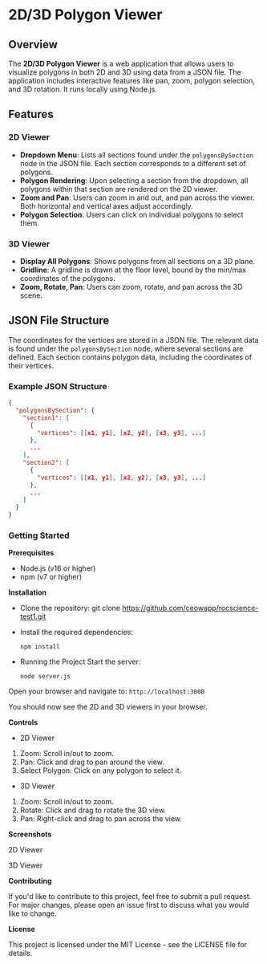 # 2D/3D Polygon Viewer

## Overview
The **2D/3D Polygon Viewer** is a web application that allows users to visualize polygons in both 2D and 3D using data from a JSON file. The application includes interactive features like pan, zoom, polygon selection, and 3D rotation. It runs locally using Node.js.

## Features

### 2D Viewer
- **Dropdown Menu**: Lists all sections found under the `polygonsBySection` node in the JSON file. Each section corresponds to a different set of polygons.
- **Polygon Rendering**: Upon selecting a section from the dropdown, all polygons within that section are rendered on the 2D viewer.
- **Zoom and Pan**: Users can zoom in and out, and pan across the viewer. Both horizontal and vertical axes adjust accordingly.
- **Polygon Selection**: Users can click on individual polygons to select them.

### 3D Viewer
- **Display All Polygons**: Shows polygons from all sections on a 3D plane.
- **Gridline**: A gridline is drawn at the floor level, bound by the min/max coordinates of the polygons.
- **Zoom, Rotate, Pan**: Users can zoom, rotate, and pan across the 3D scene.

## JSON File Structure
The coordinates for the vertices are stored in a JSON file. The relevant data is found under the `polygonsBySection` node, where several sections are defined. Each section contains polygon data, including the coordinates of their vertices.

### Example JSON Structure
```json
{
  "polygonsBySection": {
    "section1": [
      {
        "vertices": [[x1, y1], [x2, y2], [x3, y3], ...]
      },
      ...
    ],
    "section2": [
      {
        "vertices": [[x1, y1], [x2, y2], [x3, y3], ...]
      },
      ...
    ]
  }
}
```
### Getting Started

**Prerequisites**
- Node.js (v16 or higher)
- npm (v7 or higher)

**Installation**

+ Clone the repository:
git clone https://github.com/ceowapp/rocscience-test1.git

+ Install the required dependencies:

    ```npm install```

+ Running the Project
Start the server:

    ```node server.js```

Open your browser and navigate to:
```http://localhost:3000```

You should now see the 2D and 3D viewers in your browser.

**Controls**

+ 2D Viewer
1. Zoom: Scroll in/out to zoom.
2. Pan: Click and drag to pan around the view.
3. Select Polygon: Click on any polygon to select it.
+ 3D Viewer
1. Zoom: Scroll in/out to zoom.
2. Rotate: Click and drag to rotate the 3D view.
3. Pan: Right-click and drag to pan across the view.

**Screenshots**

2D Viewer
<Image goes here>

3D Viewer
<Image goes here>

**Contributing**

If you'd like to contribute to this project, feel free to submit a pull request. For major changes, please open an issue first to discuss what you would like to change.

**License**

This project is licensed under the MIT License - see the LICENSE file for details.

